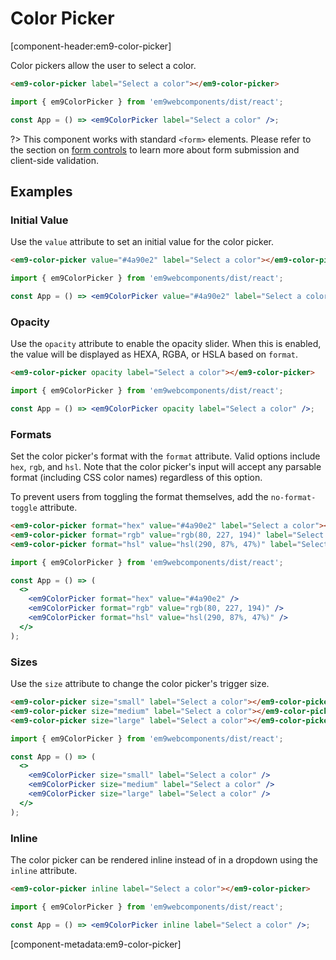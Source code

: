 # Color Picker

[component-header:em9-color-picker]

Color pickers allow the user to select a color.

```html preview
<em9-color-picker label="Select a color"></em9-color-picker>
```

```jsx react
import { em9ColorPicker } from 'em9webcomponents/dist/react';

const App = () => <em9ColorPicker label="Select a color" />;
```

?> This component works with standard `<form>` elements. Please refer to the section on [form controls](/getting-started/form-controls) to learn more about form submission and client-side validation.

## Examples

### Initial Value

Use the `value` attribute to set an initial value for the color picker.

```html preview
<em9-color-picker value="#4a90e2" label="Select a color"></em9-color-picker>
```

```jsx react
import { em9ColorPicker } from 'em9webcomponents/dist/react';

const App = () => <em9ColorPicker value="#4a90e2" label="Select a color" />;
```

### Opacity

Use the `opacity` attribute to enable the opacity slider. When this is enabled, the value will be displayed as HEXA, RGBA, or HSLA based on `format`.

```html preview
<em9-color-picker opacity label="Select a color"></em9-color-picker>
```

```jsx react
import { em9ColorPicker } from 'em9webcomponents/dist/react';

const App = () => <em9ColorPicker opacity label="Select a color" />;
```

### Formats

Set the color picker's format with the `format` attribute. Valid options include `hex`, `rgb`, and `hsl`. Note that the color picker's input will accept any parsable format (including CSS color names) regardless of this option.

To prevent users from toggling the format themselves, add the `no-format-toggle` attribute.

```html preview
<em9-color-picker format="hex" value="#4a90e2" label="Select a color"></em9-color-picker>
<em9-color-picker format="rgb" value="rgb(80, 227, 194)" label="Select a color"></em9-color-picker>
<em9-color-picker format="hsl" value="hsl(290, 87%, 47%)" label="Select a color"></em9-color-picker>
```

```jsx react
import { em9ColorPicker } from 'em9webcomponents/dist/react';

const App = () => (
  <>
    <em9ColorPicker format="hex" value="#4a90e2" />
    <em9ColorPicker format="rgb" value="rgb(80, 227, 194)" />
    <em9ColorPicker format="hsl" value="hsl(290, 87%, 47%)" />
  </>
);
```

### Sizes

Use the `size` attribute to change the color picker's trigger size.

```html preview
<em9-color-picker size="small" label="Select a color"></em9-color-picker>
<em9-color-picker size="medium" label="Select a color"></em9-color-picker>
<em9-color-picker size="large" label="Select a color"></em9-color-picker>
```

```jsx react
import { em9ColorPicker } from 'em9webcomponents/dist/react';

const App = () => (
  <>
    <em9ColorPicker size="small" label="Select a color" />
    <em9ColorPicker size="medium" label="Select a color" />
    <em9ColorPicker size="large" label="Select a color" />
  </>
);
```

### Inline

The color picker can be rendered inline instead of in a dropdown using the `inline` attribute.

```html preview
<em9-color-picker inline label="Select a color"></em9-color-picker>
```

```jsx react
import { em9ColorPicker } from 'em9webcomponents/dist/react';

const App = () => <em9ColorPicker inline label="Select a color" />;
```

[component-metadata:em9-color-picker]
